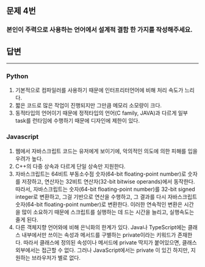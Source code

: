 ## 문제 4번

### 본인이 주력으로 사용하는 언어에서 설계적 결함 한 가지를 작성해주세요.

## 답변

---
### Python
1. 기본적으로 컴파일러를 사용하기 때문에 인터프리터언어에 비해 처리 속도가 느리다.
2. 짧은 코드로 많은 작업이 진행되지만 그만큼 메모리 소모량이 크다.
3. 동적타입의 언어이기 때문에 정적타입의 언어(C family, JAVA)과 다르게 일부 task를 런타임에 수행하기 때문에 디자인에 제한이 있다.

### Javascript
1. 웹에서 자바스크립트 코드는 유저에게 보이기에, 악의적인 의도에 의한 피해를 입을 우려가 높다.
2. C++의 다중 상속과 다르게 단일 상속만 지원한다.
3. 자바스크립트는 64비트 부동소수점 숫자(64-bit floating-point number)로 숫자를 저장하고, 연산자는 32비트 연산자(32-bit bitwise operands)에서 동작한다. 따라서, 자바스크립트는 숫자(64-bit floating-point number)를 32-bit signed integer로 변환하고, 그걸 기반으로 연산을 수행하고, 그 결과를 다시 자바스크립트 숫자(64-bit floating-point number)로 변환한다. 이러한 연속적인 변환은 시간을 많이 소요하기 때문에 스크립트를 실행하는 데 드는 시간을 늘리고, 실행속도는 줄게 된다.
4. 다른 객체지향 언어와에 비해 은닉화의 한계가 있다. Java나 TypeScript에는 클래스 내부에서만 쓰이는 속성과 메서드를 구별하는 private이라는 키워드가 존재한다. 따라서 클래스에 정의된 속성이나 메서드에 private 딱지가 붙어있으면, 클래스 외부에서는 접근할 수 없다. 그러나 JavaScript에서는 private 이 있긴 하지만, 지원하는 브라우저가 별로 없다.
